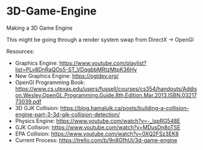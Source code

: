 # 3D-Game-Engine
Making a 3D Game Engine

This might be going through a render system swap from DirectX -> OpenGl

Resources:
- Graphics Engine: https://www.youtube.com/playlist?list=PLv8DnRaQOs5-ST_VDqgbbMRtzMtpK36Hy
- New Graphics Engine: https://ogldev.org/ 
- OpenGl Programming Book: https://www.cs.utexas.edu/users/fussell/courses/cs354/handouts/Addison.Wesley.OpenGL.Programming.Guide.8th.Edition.Mar.2013.ISBN.0321773039.pdf
- 3D GJK Collision: https://blog.hamaluik.ca/posts/building-a-collision-engine-part-3-3d-gjk-collision-detection/
- Physics Engine: https://www.youtube.com/watch?v=-_IspRG548E
- GJK Collision: https://www.youtube.com/watch?v=MDusDn8oTSE
- EPA Collision: https://www.youtube.com/watch?v=0XQ2FSz3EK8
- Current Process: https://trello.com/b/9n8GfhUi/3d-game-engine
